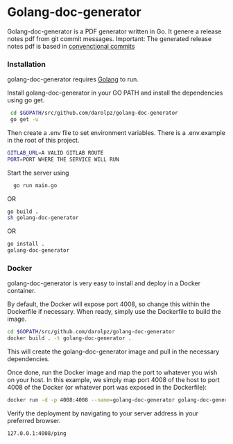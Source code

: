 # Golang-doc-generator

  Golang-doc-generator is a PDF generator written in Go. It genere a release notes pdf from git commit messages.
  Important: The generated release notes pdf is based in [convenctional commits](https://www.conventionalcommits.org/en/v1.0.0/)



### Installation

golang-doc-generator requires [Golang](https://golang.org/) to run.

Install golang-doc-generator in your GO PATH and install the dependencies using go get.

```sh
 cd $GOPATH/src/github.com/darolpz/golang-doc-generator
 go get -u
```

Then create a .env file to set environment variables. There is a .env.example in the root of this project.

```sh
GITLAB_URL=A VALID GITLAB ROUTE
PORT=PORT WHERE THE SERVICE WILL RUN
```

Start the server using

```sh
  go run main.go
```

OR 

```sh
go build . 
sh golang-doc-generator
```

OR 

```sh
go install .
golang-doc-generator
```



### Docker
golang-doc-generator is very easy to install and deploy in a Docker container.

By default, the Docker will expose port 4008, so change this within the Dockerfile if necessary. When ready, simply use the Dockerfile to build the image.

```sh
cd $GOPATH/src/github.com/darolpz/golang-doc-generator
docker build . -t golang-doc-generator .
```
This will create the golang-doc-generator image and pull in the necessary dependencies.

Once done, run the Docker image and map the port to whatever you wish on your host. In this example, we simply map port 4008 of the host to port 4008 of the Docker (or whatever port was exposed in the Dockerfile):

```sh
docker run -d -p 4008:4008 --name=golang-doc-generator golang-doc-generator
```

Verify the deployment by navigating to your server address in your preferred browser.

```sh
127.0.0.1:4008/ping
```
